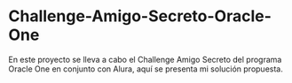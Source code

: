 # Challenge-Amigo-Secreto-Oracle-One
En este proyecto se lleva a cabo el Challenge Amigo Secreto del programa Oracle One en conjunto con Alura, aquí se presenta mi solución propuesta.

